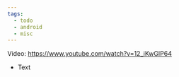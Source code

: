 ```yaml
---
tags:
  - todo
  - android
  - misc
---
```

Video: https://www.youtube.com/watch?v=12_iKwGIP64
- Text